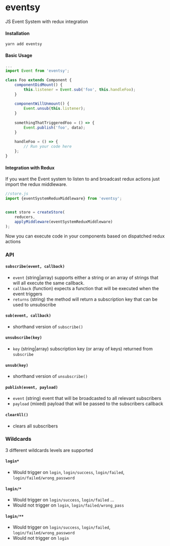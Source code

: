 # eventsy
JS Event System with redux integration

#### Installation

```
yarn add eventsy
```

#### Basic Usage

```javascript
...
import Event from 'eventsy';

class Foo extends Component {
    componentDidMount() {
        this.listener = Event.sub('foo', this.handleFoo);
    }
    
    componentWillUnmount() {
        Event.unsub(this.listener);
    }
    
    somethingThatTriggeredFoo = () => {
        Event.publish('foo', data);
    }
    
    handleFoo = () => {
        // Run your code here
    };
}
```

#### Integration with Redux

If you want the Event system to listen to and broadcast redux actions just import the redux middleware.

```javascript
//store.js
import {eventSystemReduxMiddleware} from 'eventsy';


const store = createStore(
    reducers,
    applyMiddleware(eventSystemReduxMiddleware)
);
```
Now you can execute code in your components based on dispatched redux actions

### API

#### ``subscribe(event, callback)`` 

* ``event`` (string|array) supports either a string or an array of strings that will all execute the same callback.
* ``callback`` (function) expects a function that will be executed when the event triggers
* `returns` (string) the method will return a subscription key that can be used to unsubscribe

#### ``sub(event, callback)``
* shorthand version of ``subscribe()``

#### ``unsubscribe(key)``
* ``key`` (string|array) subscription key (or array of keys) returned from ``subscribe``

#### `unsub(key)`
* shorthand version of `unsubscribe()`

#### `publish(event, payload)`
* `event` (string) event that will be broadcasted to all relevant subscribers
* `payload` (mixed) payload that will be passed to the subscribers callback

#### `clearAll()`
* clears all subscribers


### Wildcards
3 different wildcards levels are supported

#### `login*`
* Would trigger on `login`, `login/success`, `login/failed`, `login/failed/wrong_password`

#### `login/*`
* Would trigger on `login/success`, `login/failed` ...
* Would not trigger on `login`, `login/failed/wrong_pass`

#### `login/**`
* Would trigger on `login/success`, `login/failed`, `login/failed/wrong_password`
* Would not trigger on `login`


